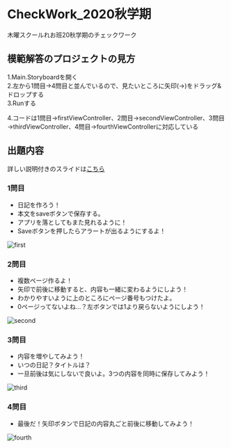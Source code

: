 # CheckWork_2020秋学期
木曜スクールれお班20秋学期のチェックワーク

## 模範解答のプロジェクトの見方
1.Main.Storyboardを開く  
2.左から1問目→4問目と並んでいるので、見たいところに矢印(→)をドラッグ&ドロップする  
3.Runする

4.コードは1問目→firstViewController、2問目→secondViewController、3問目→thirdViewController、4問目→fourthViewControllerに対応している

## 出題内容
詳しい説明付きのスライドは[こちら](https://drive.google.com/file/d/1TEIjTsDZ5Sl97vUX_B0TeW_gUtUurHpn/view?usp=sharing)
### 1問目
- 日記を作ろう！
- 本文をsaveボタンで保存する。
- アプリを落としてもまた見れるように！
- Saveボタンを押したらアラートが出るようにするよ！

![first](https://user-images.githubusercontent.com/40350775/101856818-6bdba280-3ba9-11eb-85ff-a79c04cd291e.gif)

### 2問目
- 複数ページ作るよ！
- 矢印で前後に移動すると、内容も一緒に変わるようにしよう！
- わかりやすいように上のところにページ番号もつけたよ。
- 0ページってないよね…？左ボタンでは1より戻らないようにしよう！

![second](https://user-images.githubusercontent.com/40350775/101856911-a2192200-3ba9-11eb-8477-2d8aea76ffe2.gif)

### 3問目
- 内容を増やしてみよう！
- いつの日記？タイトルは？
- 一旦前後は気にしないで良いよ。3つの内容を同時に保存してみよう！

![third](https://user-images.githubusercontent.com/40350775/101856949-b9f0a600-3ba9-11eb-8eeb-cf7f52d35869.gif)


### 4問目
- 最後だ！矢印ボタンで日記の内容丸ごと前後に移動してみよう！

![fourth](https://user-images.githubusercontent.com/40350775/101856970-caa11c00-3ba9-11eb-9cad-8913e546980b.gif)

